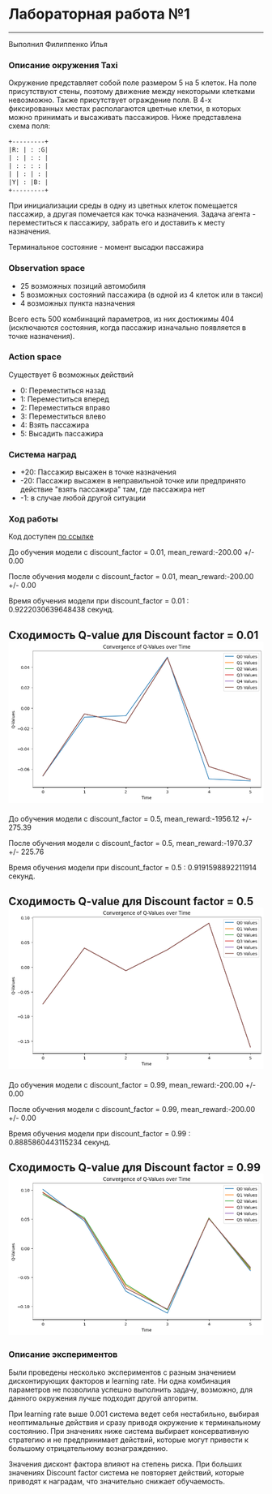 # Лабораторная работа №1

---
Выполнил Филиппенко Илья

### Описание окружения Taxi
Окружение представляет собой поле размером 5 на 5 клеток. На поле присутствуют стены, поэтому движение между некоторыми клетками невозможно. Также присутствует ограждение поля. В 4-х фиксированных местах располагаются цветные клетки, в которых можно принимать и высаживать пассажиров. Ниже представлена схема поля:
```
+---------+
|R: | : :G|
| : | : : |
| : : : : |
| | : | : |
|Y| : |B: |
+---------+
```
При инициализации среды в одну из цветных клеток помещается пассажир, а другая помечается как точка назначения. Задача агента - переместиться к пассажиру, забрать его и доставить к месту назначения.

Терминальное состояние - момент высадки пассажира

### Observation space
- 25 возможных позиций автомобиля
- 5 возможных состояний пассажира (в одной из 4 клеток или в такси)
- 4 возможных пункта назначения

Всего есть 500 комбинаций параметров, из них достижимы 404 (исключаются состояния, когда пассажир изначально появляется в точке назначения).

### Action space
Существует 6 возможных действий
- 0: Переместиться назад
- 1: Переместиться вперед
- 2: Переместиться вправо
- 3: Переместиться влево
- 4: Взять пассажира
- 5: Высадить пассажира

### Система наград
- +20: Пассажир высажен в точке назначения
- -20: Пассажир высажен в неправильной точке или предпринято действие "взять пассажира" там, где пассажира нет
- -1: в случае любой другой ситуации

### Ход работы

Код доступен [по ссылке](RL_lab3.ipynb)

До обучения модели с discount_factor = 0.01, mean_reward:-200.00 +/- 0.00

После обучения модели с discount_factor = 0.01, mean_reward:-200.00 +/- 0.00

Время обучения модели при discount_factor = 0.01 : 0.9222030639648438 секунд.

Сходимость Q-value для Discount factor = 0.01
 ![Сходимость Q-value для 0.01](Q1.png)
---
До обучения модели с discount_factor = 0.5, mean_reward:-1956.12 +/- 275.39

После обучения модели с discount_factor = 0.5, mean_reward:-1970.37 +/- 225.76

Время обучения модели при discount_factor = 0.5 : 0.9191598892211914 секунд.

Сходимость Q-value для Discount factor = 0.5
 ![Сходимость Q-value для 0.5](Q2.png)
---
До обучения модели с discount_factor = 0.99, mean_reward:-200.00 +/- 0.00

После обучения модели с discount_factor = 0.99, mean_reward:-200.00 +/- 0.00

Время обучения модели при discount_factor = 0.99 : 0.8885860443115234 секунд.

Сходимость Q-value для Discount factor = 0.99
 ![Сходимость Q-value для 0.99](Q3.png)
---
### Описание экспериментов
Были проведены несколько экспериментов с разным значением дисконтирующих факторов
и learning rate. Ни одна комбинация параметров не позволила успешно выполнить задачу,
возможно, для данного окружения лучше подходит другой алгоритм.

При learning rate выше 0.001 система ведет себя нестабильно, выбирая неоптимальные действия и сразу приводя
окружение к терминальному состоянию. При значениях ниже система выбирает консервативную стратегию
и не предпринимает действий, которые могут привести к большому отрицательному вознаграждению.

Значения дисконт фактора влияют на степень риска. При больших значениях Discount factor система не повторяет действий, которые приводят к наградам, что значительно снижает обучаемость.